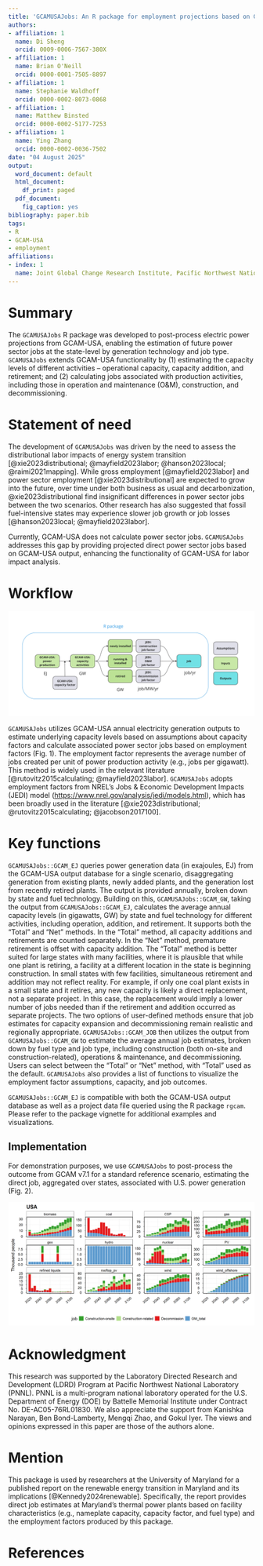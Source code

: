 ```yaml
---
title: 'GCAMUSAJobs: An R package for employment projections based on GCAM-USA power sector outcomes'
authors:
- affiliation: 1
  name: Di Sheng
  orcid: 0009-0006-7567-380X
- affiliation: 1
  name: Brian O'Neill
  orcid: 0000-0001-7505-8897
- affiliation: 1
  name: Stephanie Waldhoff
  orcid: 0000-0002-8073-0868
- affiliation: 1
  name: Matthew Binsted
  orcid: 0000-0002-5177-7253
- affiliation: 1
  name: Ying Zhang
  orcid: 0000-0002-0036-7502
date: "04 August 2025"
output:
  word_document: default
  html_document:
    df_print: paged
  pdf_document:
    fig_caption: yes
bibliography: paper.bib
tags:
- R
- GCAM-USA
- employment
affiliations:
- index: 1
  name: Joint Global Change Research Institute, Pacific Northwest National Laboratory, College Park, MD, USA
---
```


# Summary

The `GCAMUSAJobs` R package was developed to post-process electric power
projections from GCAM-USA, enabling the estimation of future power sector jobs
at the state-level by generation technology and job type. `GCAMUSAJobs` extends
GCAM-USA functionality by (1) estimating the capacity levels of different
activities – operational capacity, capacity addition, and retirement; and (2)
calculating jobs associated with production activities, including those in
operation and maintenance (O&M), construction, and decommissioning.

# Statement of need

The development of `GCAMUSAJobs` was driven by the need to assess the
distributional labor impacts of energy system transition
[@xie2023distributional; @mayfield2023labor; @hanson2023local;
@raimi2021mapping]. While gross employment [@mayfield2023labor] and power sector
employment [@xie2023distributional] are expected to grow into the future,  over
time under both business as usual and decarbonization, @xie2023distributional
find insignificant differences in power sector jobs between the two scenarios.
Other research has also suggested that fossil fuel-intensive states may
experience slower job growth or job losses [@hanson2023local;
@mayfield2023labor].

Currently, GCAM-USA does not calculate power sector jobs. `GCAMUSAJobs`
addresses this gap by providing projected direct power sector jobs based on
GCAM-USA output, enhancing the functionality of GCAM-USA for labor impact
analysis.

# Workflow

![Figure. 1. Package workflow.](Workflow.png)

`GCAMUSAJobs` utilizes GCAM-USA annual electricity generation outputs to
estimate underlying capacity levels based on assumptions about capacity factors
and calculate associated power sector jobs based on employment factors (Fig. 1).
The employment factor represents the average number of jobs created per unit of
power production activity (e.g., jobs per gigawatt). This method is widely used
in the relevant literature [@rutovitz2015calculating; @mayfield2023labor].
`GCAMUSAJobs` adopts employment factors from NREL’s Jobs & Economic Development
Impacts (JEDI) model (<https://www.nrel.gov/analysis/jedi/models.html>), which
has been broadly used in the literature [@xie2023distributional;
@rutovitz2015calculating; @jacobson2017100].

# Key functions

`GCAMUSAJobs::GCAM_EJ` queries power generation data (in exajoules, EJ) from the
GCAM-USA output database for a single scenario, disaggregating generation from
existing plants, newly added plants, and the generation lost from recently
retired plants. The output is provided annually, broken down by state and fuel
technology. Building on this, `GCAMUSAJobs::GCAM_GW`, taking the output from
`GCAMUSAJobs::GCAM_EJ`, calculates the average annual capacity levels (in
gigawatts, GW) by state and fuel technology for different activities, including
operation, addition, and retirement. It supports both the “Total” and “Net”
methods. In the “Total” method, all capacity additions and retirements are
counted separately. In the “Net” method, premature retirement is offset with
capacity addition. The “Total” method is better suited for large states with
many facilities, where it is plausible that while one plant is retiring, a
facility at a different location in the state is beginning construction. In
small states with few facilities, simultaneous retirement and addition may not
reflect reality. For example, if only one coal plant exists in a small state and
it retires, any new capacity is likely a direct replacement, not a separate
project. In this case, the replacement would imply a lower number of jobs needed
than if the retirement and addition occurred as separate projects. The two
options of user-defined methods ensure that job estimates for capacity expansion
and decommissioning remain realistic and regionally appropriate.
`GCAMUSAJobs::GCAM_JOB` then utilizes the output from `GCAMUSAJobs::GCAM_GW` to
estimate the average annual job estimates, broken down by fuel type and job
type, including construction (both on-site and construction-related), operations
& maintenance, and decommissioning. Users can select between the “Total” or
“Net” method, with “Total” used as the default. `GCAMUSAJobs` also provides a
list of functions to visualize the employment factor assumptions, capacity, and
job outcomes.

`GCAMUSAJobs::GCAM_EJ` is compatible with both the GCAM-USA output database as
well as a project data file queried using the R package `rgcam`. Please refer to
the package vignette for additional examples and visualizations.

## Implementation

For demonstration purposes, we use `GCAMUSAJobs` to post-process the outcome
from GCAM v7.1 for a standard reference scenario, estimating the direct job,
aggregated over states, associated with U.S. power generation (Fig. 2).

![Figure. 2. Annual average power sector jobs by fuel and job types over a 5-year model period. Note that y-axes have different scales.](Jobs.png)

# Acknowledgment

This research was supported by the Laboratory Directed Research and Development
(LDRD) Program at Pacific Northwest National Laboratory (PNNL). PNNL is a
multi-program national laboratory operated for the U.S. Department of Energy
(DOE) by Battelle Memorial Institute under Contract No. DE-AC05-76RL01830. We
also appreciate the support from Kanishka Narayan, Ben Bond-Lamberty, Mengqi
Zhao, and Gokul Iyer. The views and opinions expressed in this paper are those
of the authors alone.

# Mention

This package is used by researchers at the University of Maryland for a
published report on the renewable energy transition in Maryland and its
implications [@Kennedy2024renewable]. Specifically, the report provides direct job estimates at
Maryland’s thermal power plants based on facility characteristics (e.g.,
nameplate capacity, capacity factor, and fuel type) and the employment factors
produced by this package.

# References
